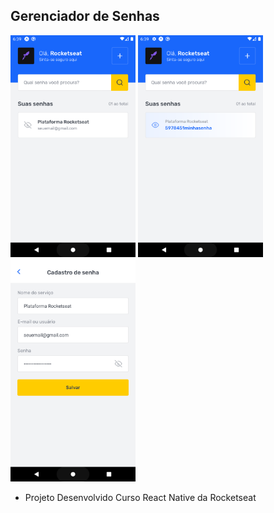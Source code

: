 ## Gerenciador de Senhas

<p align="left">
  <img width="200" height"100" src="assets/to_readme/tela_principal.png">
  <img width="200" height"100" src="assets/to_readme/tela_senha.png">
  <img width="200" height"100" src="assets/to_readme/tela_cadastro.png">
</p>

* Projeto Desenvolvido Curso React Native da Rocketseat

